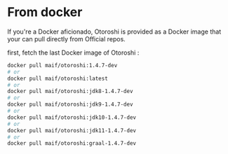 # From docker

If you're a Docker aficionado, Otoroshi is provided as a Docker image that your can pull directly from Official repos.

first, fetch the last Docker image of Otoroshi :

```sh
docker pull maif/otoroshi:1.4.7-dev
# or 
docker pull maif/otoroshi:latest
# or 
docker pull maif/otoroshi:jdk8-1.4.7-dev
# or 
docker pull maif/otoroshi:jdk9-1.4.7-dev
# or 
docker pull maif/otoroshi:jdk10-1.4.7-dev
# or 
docker pull maif/otoroshi:jdk11-1.4.7-dev
# or 
docker pull maif/otoroshi:graal-1.4.7-dev
```
